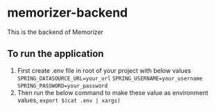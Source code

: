 # memorizer-backend
This is the backend of Memorizer


## To run the application 
1. First create .env file in root of your project with below values
    ```SPRING_DATASOURCE_URL=your_url```
    ```SPRING_USERNAME=your_username```
    ```SPRING_PASSWORD=your_password```
2. Then run the below command to make these value as environment values, 
    ```export $(cat .env | xargs)```